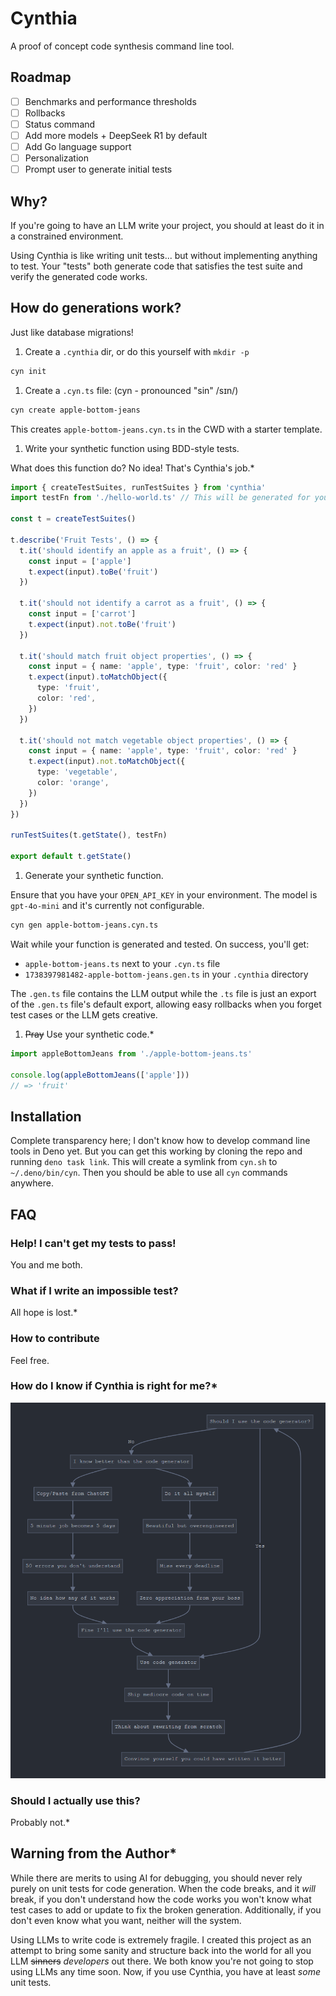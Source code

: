# Cynthia

A proof of concept code synthesis command line tool.

## Roadmap

- [ ] Benchmarks and performance thresholds
- [ ] Rollbacks
- [ ] Status command
- [ ] Add more models + DeepSeek R1 by default
- [ ] Add Go language support
- [ ] Personalization
- [ ] Prompt user to generate initial tests

## Why?

If you're going to have an LLM write your project, you should at least do it in a constrained environment.

Using Cynthia is like writing unit tests... but without implementing anything to test. Your "tests" both generate code that satisfies the test suite and verify the generated code works.

## How do generations work?

Just like database migrations!

1. Create a `.cynthia` dir, or do this yourself with `mkdir -p`

```sh
cyn init
```

1. Create a `.cyn.ts` file: (cyn - pronounced "sin" /sɪn/)

```sh
cyn create apple-bottom-jeans
```

This creates `apple-bottom-jeans.cyn.ts` in the CWD with a starter template.

1. Write your synthetic function using BDD-style tests.

What does this function do? No idea! That's Cynthia's job.*

```ts
import { createTestSuites, runTestSuites } from 'cynthia'
import testFn from './hello-world.ts' // This will be generated for you later, you still need to import it though

const t = createTestSuites()

t.describe('Fruit Tests', () => {
  t.it('should identify an apple as a fruit', () => {
    const input = ['apple']
    t.expect(input).toBe('fruit')
  })

  t.it('should not identify a carrot as a fruit', () => {
    const input = ['carrot']
    t.expect(input).not.toBe('fruit')
  })

  t.it('should match fruit object properties', () => {
    const input = { name: 'apple', type: 'fruit', color: 'red' }
    t.expect(input).toMatchObject({
      type: 'fruit',
      color: 'red',
    })
  })

  t.it('should not match vegetable object properties', () => {
    const input = { name: 'apple', type: 'fruit', color: 'red' }
    t.expect(input).not.toMatchObject({
      type: 'vegetable',
      color: 'orange',
    })
  })
})

runTestSuites(t.getState(), testFn)

export default t.getState()
```

1. Generate your synthetic function.

Ensure that you have your `OPEN_API_KEY` in your environment. The model is `gpt-4o-mini` and it's currently not configurable.

```sh
cyn gen apple-bottom-jeans.cyn.ts
```

Wait while your function is generated and tested. On success, you'll get:

- `apple-bottom-jeans.ts` next to your `.cyn.ts` file
- `1738397981482-apple-bottom-jeans.gen.ts` in your `.cynthia` directory

The `.gen.ts` file contains the LLM output while the `.ts` file is just an export of the `.gen.ts` file's default export, allowing easy rollbacks when you forget test cases or the LLM gets creative.

1. ~~Pray~~ Use your synthetic code.*

```ts
import appleBottomJeans from './apple-bottom-jeans.ts'

console.log(appleBottomJeans(['apple']))
// => 'fruit'
```

## Installation

Complete transparency here; I don't know how to develop command line tools in Deno yet. But you can get this working by cloning the repo and running `deno task link`. This will create a symlink from `cyn.sh` to `~/.deno/bin/cyn`. Then you
should be able to use all `cyn` commands anywhere.

## FAQ

### Help! I can't get my tests to pass!

You and me both.

### What if I write an impossible test?

All hope is lost.*

### How to contribute

Feel free.

### How do I know if Cynthia is right for me?*

![img](flow-chart.png)

### Should I actually use this?

Probably not.*

## Warning from the Author*

While there are merits to using AI for debugging, you should never rely purely on unit tests for code generation. When the code breaks, and it _will_ break, if you don't understand how the code works you won't know what test cases to add or
update to fix the broken generation. Additionally, if you don't even know what you want, neither will the system.

Using LLMs to write code is extremely fragile. I created this project as an attempt to bring some sanity and structure back into the world for all you LLM ~~sinners~~ _developers_ out there. We both know you're not going to stop using LLMs
any time soon. Now, if you use Cynthia, you have at least _some_ unit tests.

